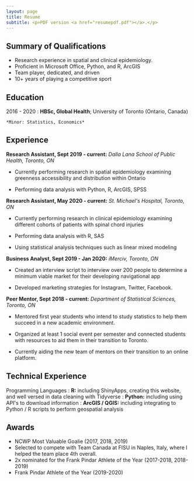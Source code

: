 ```yaml
---
layout: page
title: Resume
subtitle: <p>PDF version <a href="resumepdf.pdf"></a>.</p>
---
```


Summary of Qualifications
-------------------------
* Research experience in spatial and clinical epidemiology.
* Proficient in Microsoft Office, Python, and R, ArcGIS
* Team player, dedicated, and driven
* 10+ years of playing a competitive sport

Education
---------

2016 - 2020
:   **HBSc, Global Health**; University of
    Toronto (Ontario, Canada)

    *Minor: Statistics, Economics*
    
Experience
----------

**Research Assistant, Sept 2019 - current:**
*Dalla Lana School of Public Health, Toronto, ON*

* Currently performing research in spatial epidemiology examining greenness accessibility and distribution within Ontario

* Performing data analysis with Python, R, ArcGIS, SPSS

**Research Assistant, May 2020 - current:**
*St. Michael's Hospital, Toronto, ON*

* Currently performing research in clinical epidemiology examining different cohorts of patients with spinal chord injuries

* Performing data analysis with R, SAS

* Using statistical analysis techniques such as linear mixed modeling

**Business Analyst, Sept 2019 - Jan 2020:**
*iMerciv, Toronto, ON*

* Created an interview script to interview over 200 people to determine a minimum viable market for their developing navigational app

* Developed marketing strategies for Instagram, Twitter, Facebook.

**Peer Mentor, Sept 2018 - current:**
*Department of Statistical Sciences, Toronto, ON*

* Mentored first year students who intend to study statistics to help them succeed in a new academic environment.

* Organized at least 1 social event per semester and connected students with resources to aid them
in their transition to Toronto.

* Currently aiding the new team of mentors on their transition to an online platform.



Technical Experience
--------------------

Programming Languages
:   **R:** including ShinyApps, creating this website, and well versed in data cleaning with Tidyverse
:   **Python:** including using API's to download information
:   **ArcGIS / QGIS:** including integrating to Python / R scripts to perform geospatial analysis

Awards
------

* NCWP Most Valuable Goalie (2017, 2018, 2019)
* Selected to compete with Team Canada at FISU in Naples, Italy, where I
helped the team place 4th overall.
* 2x nominated for the Frank Pindar Athlete of the Year (2017-2018,
2018-2019)
* Frank Pindar Athlete of the Year (2019-2020)
